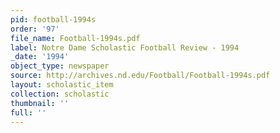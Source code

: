 ```yaml
---
pid: football-1994s
order: '97'
file_name: Football-1994s.pdf
label: Notre Dame Scholastic Football Review - 1994
_date: '1994'
object_type: newspaper
source: http://archives.nd.edu/Football/Football-1994s.pdf
layout: scholastic_item
collection: scholastic
thumbnail: ''
full: ''
---
```

